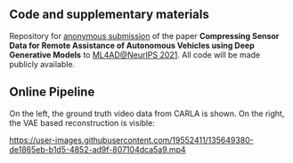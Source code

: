 ## Code and supplementary materials

Repository for [anonymous submission](https://anonymous.4open.science/dashboard) of the paper **Compressing Sensor Data for Remote Assistance of Autonomous Vehicles using Deep Generative Models** to [ML4AD@NeurIPS 2021](https://ml4ad.github.io/). All code will be made publicly available.

## Online Pipeline

On the left, the ground truth video data from CARLA is shown. On the right, the VAE based reconstruction is visible:

https://user-images.githubusercontent.com/19552411/135649380-de1865eb-b1d5-4852-ad9f-807104dca5a9.mp4

